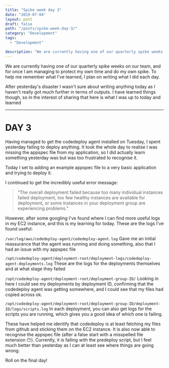 ```yaml
---
title: "Spike week day 3"
date: "2019-07-04"
layout: post
draft: false
path: "/posts/spike-week-day-3/"
category: "Development"
tags:
  - "Development"

description: "We are currently having one of our quarterly spike weeks on our team, and for once I am managing to protect my own time and do my own spike. To help me remember what I've learned, I plan on writing what I did each day. DAY 3"
---
```


We are currently having one of our quarterly spike weeks on our team, and for once I am managing to protect my own time and do my own spike. To help me remember what I've learned, I plan on writing what I did each day.

After yesterday's disaster I wasn't sure about writing anything today as I haven't really got much further in terms of outputs. I have learned things though, so in the interest of sharing that here is what I was up to today and learned

***
# DAY 3

Having managed to get the codedeploy agent installed on Tuesday, I spent yesterday failing to deploy anything. It took the whole day to realise I was missing the appspec file from my application, so I did actually learn something yesterday was but was too frustrated to recognise it.

Today I set to adding an example appspec file to a very basic application and trying to deploy it.

I continued to get the incredibly useful error message:

> “The overall deployment failed because too many individual instances failed deployment, too few healthy instances are available for deployment, or some instances in your deployment group are experiencing problems.”

However, after some googling I've found where I can find more useful logs in my EC2 instance, and this is my learning for today. These are the logs I've found useful:

`/var/log/aws/codedeploy-agent/codedeploy-agent.log`
Gave me an initial reassurance that the agent was running and doing something, also that I had an issue with my appspec file

`/opt/codedeploy-agent/deployment-root/deployment-logs/codedeploy-agent-deployments.log`
These are the logs for the deployments themselves and at what stage they failed

`/opt/codedeploy-agent/deployment-root/deployment-group-ID/`
Looking in here I could see my deployments by deployment ID, confirming that the codedeploy agent was getting somewhere, and I could see that my files had copied across ok.

`/opt/codedeploy-agent/deployment-root/deployment-group-ID/deployment-ID/logs/scripts.log`
In each deployment, you can also get logs for the scripts you are running, which gives you a good idea of which one is failing.

These have helped me identify that codedeploy is at least fetching my files from github and sticking them on the EC2 instance. It is also now able to recognise the appspec file (after a false start with a misspelled file extension 😶). Currently, it is failing with the predeploy script, but I feel much better than yesterday as I can at least see where things are going wrong.

Roll on the final day!
